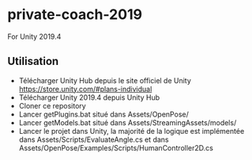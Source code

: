 # private-coach-2019
For Unity 2019.4
## Utilisation
- Télécharger Unity Hub depuis le site officiel de Unity https://store.unity.com/#plans-individual
- Télécharger Unity 2019.4 depuis Unity Hub
- Cloner ce repository
- Lancer getPlugins.bat situé dans Assets/OpenPose/
- Lancer getModels.bat situé dans Assets/StreamingAssets/models/
- Lancer le projet dans Unity, la majorité de la logique est implémentée dans Assets/Scripts/EvaluateAngle.cs et dans Assets/OpenPose/Examples/Scripts/HumanController2D.cs 
